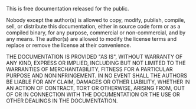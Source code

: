 This is free documentation released for the public.

Nobody except the author(s) is allowed to copy, modify, publish, compile, sell, or
distribute this documentation, either in source code form or as a compiled
binary, for any purpose, commercial or non-commercial, and by any
means. The author(s) are allowed to modify the license terms and replace or remove the license at their convenience.

THE DOCUMENTATION IS PROVIDED "AS IS", WITHOUT WARRANTY OF ANY KIND,
EXPRESS OR IMPLIED, INCLUDING BUT NOT LIMITED TO THE WARRANTIES OF
MERCHANTABILITY, FITNESS FOR A PARTICULAR PURPOSE AND NONINFRINGEMENT.
IN NO EVENT SHALL THE AUTHORS BE LIABLE FOR ANY CLAIM, DAMAGES OR
OTHER LIABILITY, WHETHER IN AN ACTION OF CONTRACT, TORT OR OTHERWISE,
ARISING FROM, OUT OF OR IN CONNECTION WITH THE DOCUMENTATION OR THE USE OR
OTHER DEALINGS IN THE DOCUMENTATION.
